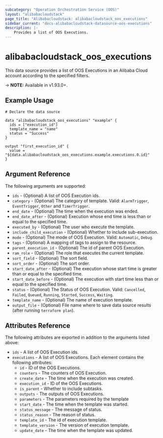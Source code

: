 ```yaml
---
subcategory: "Operation Orchestration Service (OOS)"
layout: "alibabacloudstack"
page_title: "Alibabacloudstack: alibabacloudstack_oos_executions"
sidebar_current: "docs-alibabacloudstack-datasource-oos-executions"
description: |-
    Provides a list of OOS Executions.
---
```


# alibabacloudstack\_oos\_executions

This data source provides a list of OOS Executions in an Alibaba Cloud account according to the specified filters.
 
-> **NOTE:** Available in v1.93.0+.

## Example Usage

```
# Declare the data source

data "alibabacloudstack_oos_executions" "example" {
  ids = ["execution_id"]
  template_name = "name"
  status = "Success"
}

output "first_execution_id" {
  value = "${data.alibabacloudstack_oos_executions.example.executions.0.id}"
}
```

## Argument Reference

The following arguments are supported:

* `ids` - (Optional) A list of OOS Execution ids.
* `category` - (Optional) The category of template. Valid: `AlarmTrigger`, `EventTrigger`, `Other` and `TimerTrigger`.
* `end_date` - (Optional) The time when the execution was ended.
* `end_date_after` - (Optional) Execution whose end time is less than or equal to the specified time.
* `executed_by` - (Optional) The user who execute the template.
* `include_child_execution` - (Optional) Whether to include sub-execution.
* `mode` - (Optional) The mode of OOS Execution. Valid: `Automatic`, `Debug`.
* `tags` - (Optional) A mapping of tags to assign to the resource.
* `parent_execution_id` - (Optional) The id of parent OOS Execution.
* `ram_role` - (Optional) The role that executes the current template.
* `sort_field` - (Optional) The sort field.
* `sort_order` - (Optional) The sort order.
* `start_date_after` - (Optional) The execution whose start time is greater than or equal to the specified time.
* `start_date_before` - (Optional) The execution with start time less than or equal to the specified time.
* `status` - (Optional) The Status of OOS Execution. Valid: `Cancelled`, `Failed`, `Queued`, `Running`, `Started`, `Success`, `Waiting`.
* `template_name` - (Optional) The name of execution template.
* `output_file` - (Optional) File name where to save data source results (after running `terraform plan`).

## Attributes Reference

The following attributes are exported in addition to the arguments listed above:

* `ids` -  A list of OOS Execution ids.
* `executions` - A list of OOS Executions. Each element contains the following attributes:
  * `id` - ID of the OOS Executions.
  * `counters` - The counters of OOS Execution.
  * `create_date` - The time when the execution was created.
  * `execution_id` - ID of the OOS Executions.
  * `is_parent` - Whether to include subtasks.
  * `outputs` - The outputs of OOS Executions.
  * `parameters` - The parameters required by the template
  * `start_date` - The time when the template was started.
  * `status_message` - The message of status.
  * `status_reason` - The reason of status.
  * `template_id` - The id of execution template.
  * `template_version` - The version of execution template.
  * `update_date` - The time when the template was updated.
